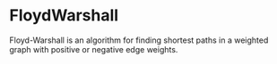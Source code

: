 # FloydWarshall
 Floyd-Warshall is an algorithm for finding shortest paths in a weighted graph with positive or negative edge weights.
